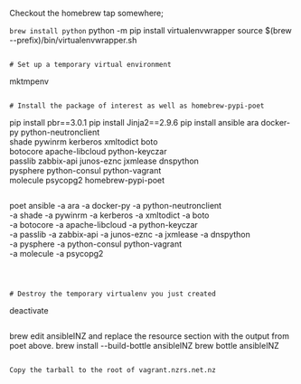 Checkout the homebrew tap somewhere;

```brew install python```
python -m pip install virtualenvwrapper
source $(brew --prefix)/bin/virtualenvwrapper.sh
```

# Set up a temporary virtual environment
```
mktmpenv
```

# Install the package of interest as well as homebrew-pypi-poet
```
pip install pbr==3.0.1
pip install Jinja2==2.9.6
pip install ansible ara docker-py python-neutronclient \
  shade pywinrm kerberos xmltodict boto \
  botocore apache-libcloud python-keyczar \
  passlib zabbix-api junos-eznc jxmlease dnspython \
  pysphere python-consul python-vagrant \
  molecule psycopg2 homebrew-pypi-poet
```

```
poet ansible -a ara -a docker-py -a python-neutronclient \
  -a shade -a pywinrm -a kerberos -a xmltodict -a boto \
  -a botocore -a apache-libcloud -a python-keyczar \
  -a passlib -a zabbix-api -a junos-eznc -a jxmlease -a dnspython \
  -a pysphere -a python-consul python-vagrant \
  -a molecule -a psycopg2
```



# Destroy the temporary virtualenv you just created
```
deactivate
```

```
brew edit ansibleINZ and replace the resource section with the output from poet above.
brew install --build-bottle ansibleINZ
brew bottle ansibleINZ
```

Copy the tarball to the root of vagrant.nzrs.net.nz
